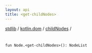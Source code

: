 ```yaml
---
layout: api
title: <get-childNodes>
---
```

[stdlib](../../index.md) / [kotlin.dom](../index.md) / [childNodes](index.md) / [<get-childNodes>](_get-childNodes_.md)

# <get-childNodes>

```
fun Node.<get-childNodes>(): NodeList
```
